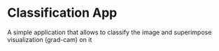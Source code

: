# Classification App 
A simple application that allows to classify the image and superimpose visualization (grad-cam) on it
